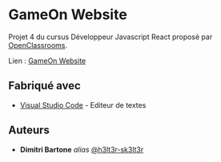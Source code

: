 # GameOn Website

Projet 4 du cursus Développeur Javascript React proposé par [OpenClassrooms](https://openclassrooms.com/fr/).

Lien : [GameOn Website](https://h3lt3r-sk3lt3r.github.io/GameOn-website-FR/starterOnly/)

## Fabriqué avec

* [Visual Studio Code](https://code.visualstudio.com/) - Editeur de textes

## Auteurs

* **Dimitri Bartone** _alias_ [@h3lt3r-sk3lt3r](https://github.com/h3lt3r-sk3lt3r)
